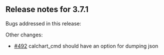 ## Release notes for 3.7.1

Bugs addressed in this release:

Other changes:

* [#492](../../issues/492) calchart_cmd should have an option for dumping json
